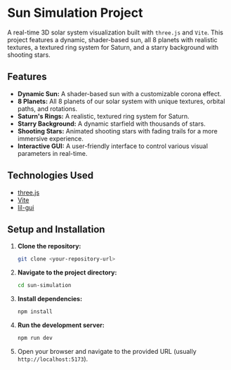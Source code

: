 # Sun Simulation Project

A real-time 3D solar system visualization built with `three.js` and `Vite`. This project features a dynamic, shader-based sun, all 8 planets with realistic textures, a textured ring system for Saturn, and a starry background with shooting stars.

## Features

-   **Dynamic Sun:** A shader-based sun with a customizable corona effect.
-   **8 Planets:** All 8 planets of our solar system with unique textures, orbital paths, and rotations.
-   **Saturn's Rings:** A realistic, textured ring system for Saturn.
-   **Starry Background:** A dynamic starfield with thousands of stars.
-   **Shooting Stars:** Animated shooting stars with fading trails for a more immersive experience.
-   **Interactive GUI:** A user-friendly interface to control various visual parameters in real-time.

## Technologies Used

-   [three.js](https://threejs.org/)
-   [Vite](https://vitejs.dev/)
-   [lil-gui](https://lil-gui.georgealways.com/)

## Setup and Installation

1.  **Clone the repository:**
    ```bash
    git clone <your-repository-url>
    ```
2.  **Navigate to the project directory:**
    ```bash
    cd sun-simulation
    ```
3.  **Install dependencies:**
    ```bash
    npm install
    ```
4.  **Run the development server:**
    ```bash
    npm run dev
    ```
5.  Open your browser and navigate to the provided URL (usually `http://localhost:5173`). 